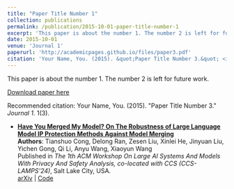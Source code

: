 ```yaml
---
title: "Paper Title Number 1"
collection: publications
permalink: /publication/2015-10-01-paper-title-number-1
excerpt: 'This paper is about the number 1. The number 2 is left for future work.'
date: 2015-10-01
venue: 'Journal 1'
paperurl: 'http://academicpages.github.io/files/paper3.pdf'
citation: 'Your Name, You. (2015). &quot;Paper Title Number 3.&quot; <i>Journal 1</i>. 1(3).'
---
```

This paper is about the number 1. The number 2 is left for future work.

[Download paper here](http://academicpages.github.io/files/paper3.pdf)

Recommended citation: Your Name, You. (2015). "Paper Title Number 3." <i>Journal 1</i>. 1(3).

- **[Have You Merged My Model? On The Robustness of Large Language Model IP Protection Methods Against Model Merging](https://arxiv.org/abs/XXXX.XXXXX)**  
  **Authors**: Tianshuo Cong, Delong Ran, Zesen Liu, Xinlei He, Jinyuan Liu, Yichen Gong, Qi Li, Anyu Wang, Xiaoyun Wang  
  Published in *The 1th ACM Workshop On Large AI Systems And Models With Privacy And Safety Analysis, co-located with CCS (CCS-LAMPS'24)*, Salt Lake City, USA.  
  [arXiv](https://arxiv.org/abs/XXXX.XXXXX) | [Code](https://github.com/username/project)
